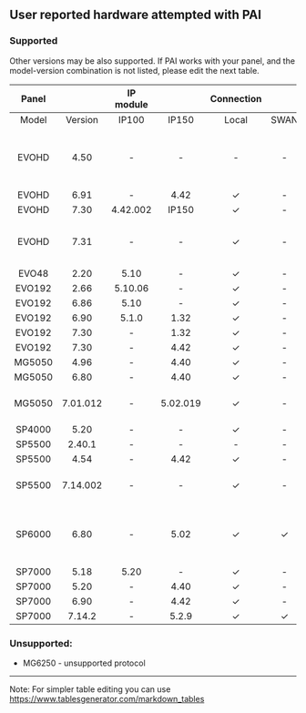 ## User reported hardware attempted with PAI
### Supported
Other versions may be also supported. If PAI works with your panel, and the model-version combination is not listed, please edit the next table.

|  Panel |         | IP module |           | Connection |      |        |              Notes             |
|:------:|:-------:|:---------:|:---------:|:----------:|:----:|:------:|:------------------------------:|
|  Model | Version |   IP100   | IP150     |    Local   | SWAN | Serial |                                |
| EVOHD  | 4.50    | -         | -         | -          | -    | no     | Did not work with ESP32. [#198](https://github.com/ParadoxAlarmInterface/pai/issues/198)  |
| EVOHD  | 6.91    | -         | 4.42      | ✓          | -    | -      |                                |
| EVOHD  | 7.30    | 4.42.002  | IP150     | ✓          | -    | -      |                                |
| EVOHD  | 7.31    | -         | -         | ✓          | -    | ✓      | Works with Serial via ESP32    |
| EVO48  | 2.20    | 5.10      | -         | ✓          | -    | -      |                                |
| EVO192 | 2.66    | 5.10.06   | -         | ✓          | -    | -      |                                |
| EVO192 | 6.86    | 5.10      | -         | ✓          | -    | -      |                                |
| EVO192 | 6.90    | 5.1.0     | 1.32      | ✓          | -    | ✓      |                                |
| EVO192 | 7.30    | -         | 1.32      | ✓          | -    | ✓      |                                |
| EVO192 | 7.30    | -         | 4.42      | ✓          | -    | -      |                                |
| MG5050 | 4.96    | -         | 4.40      | ✓          | -    | ✓      |                                |
| MG5050 | 6.80    | -         | 4.40      | ✓          | -    | ✓      |                                |
| MG5050 | 7.01.012| -         | 5.02.019  | ✓          | -    | -      | IP150 firmware 5.02.019        |
| SP4000 | 5.20    | -         | -         | ✓          | -    | ✓      |                                |
| SP5500 | 2.40.1  | -         | -         | -          | -    | ✓      |                                |
| SP5500 | 4.54    | -         | 4.42      | ✓          | -    | -      |                                |
| SP5500 | 7.14.002| -         | -         | ✓          | -    | ✓      | USB to Serial via FTDI         |
| SP6000 | 6.80    | -         | 5.02      | ✓          | ✓    | -      | More stable with SWAN disabled |
| SP7000 | 5.18    | 5.20      | -         | ✓          | -    | -      |                                |
| SP7000 | 5.20    | -         | 4.40      | ✓          | -    | -      |                                |
| SP7000 | 6.90    | -         | 4.42      | ✓          | -    | -      |                                |
| SP7000 | 7.14.2  | -         | 5.2.9     | ✓          | ✓    | -      |                                |

### Unsupported:
* MG6250 - unsupported protocol


***

Note: For simpler table editing you can use https://www.tablesgenerator.com/markdown_tables